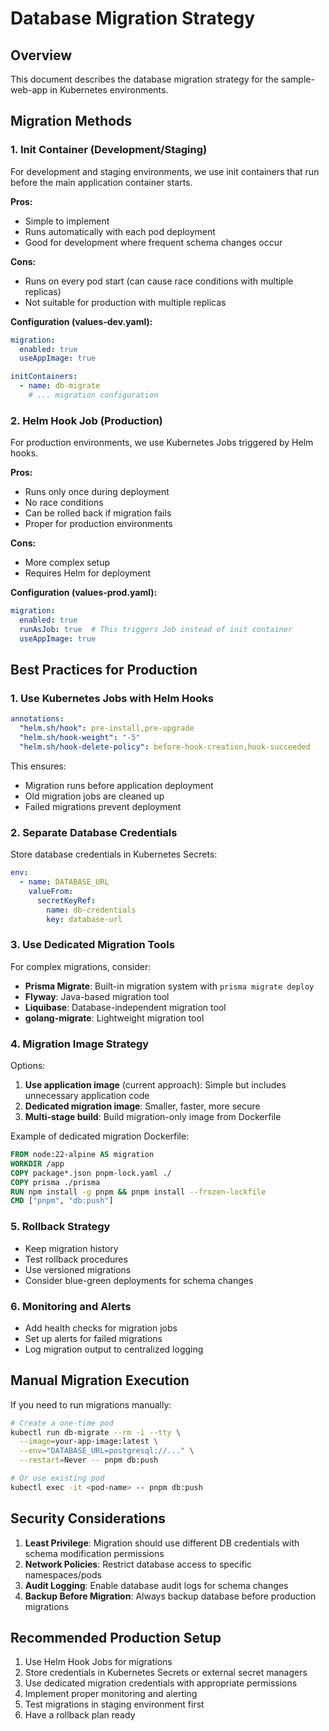 # Database Migration Strategy

## Overview

This document describes the database migration strategy for the sample-web-app in Kubernetes environments.

## Migration Methods

### 1. Init Container (Development/Staging)

For development and staging environments, we use init containers that run before the main application container starts.

**Pros:**

- Simple to implement
- Runs automatically with each pod deployment
- Good for development where frequent schema changes occur

**Cons:**

- Runs on every pod start (can cause race conditions with multiple replicas)
- Not suitable for production with multiple replicas

**Configuration (values-dev.yaml):**

```yaml
migration:
  enabled: true
  useAppImage: true

initContainers:
  - name: db-migrate
    # ... migration configuration
```

### 2. Helm Hook Job (Production)

For production environments, we use Kubernetes Jobs triggered by Helm hooks.

**Pros:**

- Runs only once during deployment
- No race conditions
- Can be rolled back if migration fails
- Proper for production environments

**Cons:**

- More complex setup
- Requires Helm for deployment

**Configuration (values-prod.yaml):**

```yaml
migration:
  enabled: true
  runAsJob: true  # This triggers Job instead of init container
  useAppImage: true
```

## Best Practices for Production

### 1. Use Kubernetes Jobs with Helm Hooks

```yaml
annotations:
  "helm.sh/hook": pre-install,pre-upgrade
  "helm.sh/hook-weight": "-5"
  "helm.sh/hook-delete-policy": before-hook-creation,hook-succeeded
```

This ensures:

- Migration runs before application deployment
- Old migration jobs are cleaned up
- Failed migrations prevent deployment

### 2. Separate Database Credentials

Store database credentials in Kubernetes Secrets:

```yaml
env:
  - name: DATABASE_URL
    valueFrom:
      secretKeyRef:
        name: db-credentials
        key: database-url
```

### 3. Use Dedicated Migration Tools

For complex migrations, consider:

- **Prisma Migrate**: Built-in migration system with `prisma migrate deploy`
- **Flyway**: Java-based migration tool
- **Liquibase**: Database-independent migration tool
- **golang-migrate**: Lightweight migration tool

### 4. Migration Image Strategy

Options:

1. **Use application image** (current approach): Simple but includes unnecessary application code
2. **Dedicated migration image**: Smaller, faster, more secure
3. **Multi-stage build**: Build migration-only image from Dockerfile

Example of dedicated migration Dockerfile:

```dockerfile
FROM node:22-alpine AS migration
WORKDIR /app
COPY package*.json pnpm-lock.yaml ./
COPY prisma ./prisma
RUN npm install -g pnpm && pnpm install --frozen-lockfile
CMD ["pnpm", "db:push"]
```

### 5. Rollback Strategy

- Keep migration history
- Test rollback procedures
- Use versioned migrations
- Consider blue-green deployments for schema changes

### 6. Monitoring and Alerts

- Add health checks for migration jobs
- Set up alerts for failed migrations
- Log migration output to centralized logging

## Manual Migration Execution

If you need to run migrations manually:

```bash
# Create a one-time pod
kubectl run db-migrate --rm -i --tty \
  --image=your-app-image:latest \
  --env="DATABASE_URL=postgresql://..." \
  --restart=Never -- pnpm db:push

# Or use existing pod
kubectl exec -it <pod-name> -- pnpm db:push
```

## Security Considerations

1. **Least Privilege**: Migration should use different DB credentials with schema modification permissions
2. **Network Policies**: Restrict database access to specific namespaces/pods
3. **Audit Logging**: Enable database audit logs for schema changes
4. **Backup Before Migration**: Always backup database before production migrations

## Recommended Production Setup

1. Use Helm Hook Jobs for migrations
2. Store credentials in Kubernetes Secrets or external secret managers
3. Use dedicated migration credentials with appropriate permissions
4. Implement proper monitoring and alerting
5. Test migrations in staging environment first
6. Have a rollback plan ready
